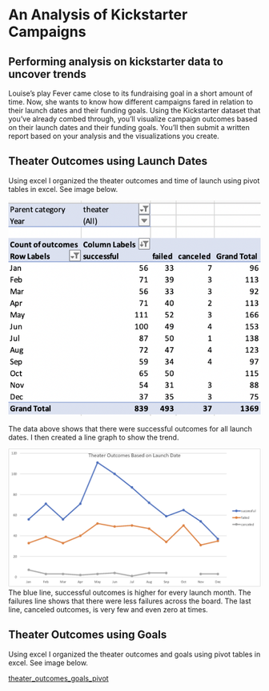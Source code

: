 # An Analysis of Kickstarter Campaigns
Performing analysis on kickstarter data to uncover trends
---

Louise’s play Fever came close to its fundraising goal in a short amount of time. Now, she wants to know how different campaigns fared in relation to their launch dates and their funding goals. Using the Kickstarter dataset that you’ve already combed through, you’ll visualize campaign outcomes based on their launch dates and their funding goals. You’ll then submit a written report based on your analysis and the visualizations you create.

## Theater Outcomes using Launch Dates

Using excel I organized the theater outcomes and time of launch using pivot tables in excel. See image below.

![theater_outcomes_pivot](/theater_outcomes_pivot.png)

The data above shows that there were successful outcomes for all launch dates. I then created a line graph to show the trend.


![Theater_Outcomes_vs_Launch](/resources/Theater_Outcomes_vs_Launch.png)
The blue line, successful outcomes is higher for every launch month.  The failures line shows that there were less failures across the board.  The last line, canceled outcomes, is very few and even zero at times.

## Theater Outcomes using Goals

Using excel I organized the theater outcomes and goals using pivot tables in excel. See image below.

[theater_outcomes_goals_pivot](/theater_outcomes_goals_pivot.png)
